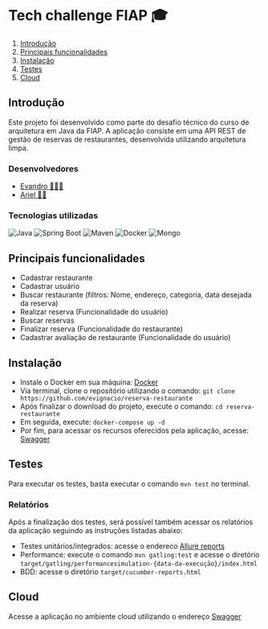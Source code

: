 # Tech challenge FIAP 🎓

1. [Introdução](#Introducao)
2. [Principais funcionalidades](#Funcionalidades)
3. [Instalação](#Instalacao)
4. [Testes](#Testes)
5. [Cloud](#cloud)

## Introdução
Este projeto foi desenvolvido como parte do desafio técnico do curso de arquitetura em Java da FIAP. A aplicação consiste em uma API REST de gestão de reservas de restaurantes, desenvolvida utilizando arquitetura limpa.

### Desenvolvedores
* [Evandro 🧑🏾‍💻](https://github.com/evignacio) <br>
* [Ariel 🧑‍💻](https://github.com/Neuyer)

### Tecnologias utilizadas
![Java](https://img.shields.io/badge/Java-21-blue?style=for-the-badge&logo=java)
![Spring Boot](https://img.shields.io/badge/Spring%20Boot-3.3.5-brightgreen?style=for-the-badge)
![Maven](https://img.shields.io/badge/Maven-3.8.6-C71A36?style=for-the-badge&logo=apachemaven)
![Docker](https://img.shields.io/badge/Docker-24.0.6-2496ED?style=for-the-badge&logo=docker)
![Mongo](https://img.shields.io/badge/MongoDB-4EA94B?style=for-the-badge&logo=mongodb&logoColor=white)

## Principais funcionalidades
* Cadastrar restaurante
* Cadastrar usuário
* Buscar restaurante (filtros: Nome, endereço, categoria, data desejada da reserva)
* Realizar reserva (Funcionalidade do usuário)
* Buscar reservas
* Finalizar reserva (Funcionalidade do restaurante)
* Cadastrar avaliação de restaurante (Funcionalidade do usuário)

## Instalação
* Instale o Docker em sua máquina: [Docker](https://docs.docker.com/engine/install/)
* Via terminal, clone o repositório utilizando o comando: `git clone https://github.com/evignacio/reserva-restaurante`
* Após finalizar o download do projeto, execute o comando: `cd reserva-restaurante`
* Em seguida, execute: `docker-compose up -d`
* Por fim, para acessar os recursos oferecidos pela aplicação, acesse: [Swagger](http://localhost:8080/swagger-ui/index.html#/)

## Testes
Para executar os testes, basta executar o comando `mvn test` no terminal.

### Relatórios
Após a finalização dos testes, será possível também acessar os relatórios da aplicação seguindo as instruções listadas abaixo:
* Testes unitários/integrados: acesse o endereco [Allure reports](http://localhost:5050/allure-docker-service/projects/default/reports/latest/index.html?redirect=false)
* Performance: execute o comando `mvn gatling:test` e acesse o diretório `target/gatling/performancesimulation-{data-da-execução}/index.html`
* BDD: acesse o diretório `target/cucumber-reports.html`

## Cloud
Acesse a aplicação no ambiente cloud utilizando o endereço [Swagger](https://reserva-restaurate.onrender.com/swagger-ui/index.html)